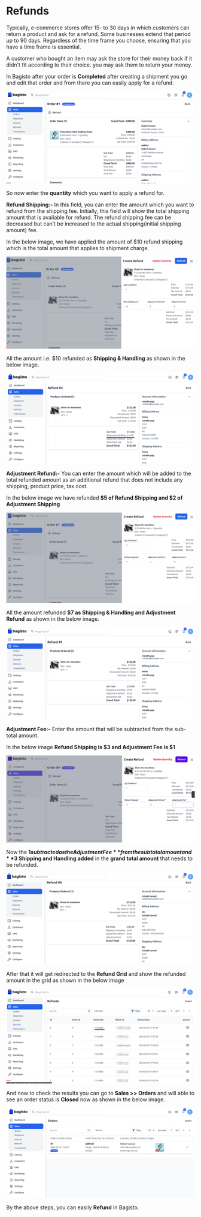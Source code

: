 # Refunds

Typically, e-commerce stores offer 15- to 30 days in which customers can return a product and ask for a refund. Some businesses extend that period up to 90 days. Regardless of the time frame you choose, ensuring that you have a time frame is essential.

A customer who bought an item may ask the store for their money back if it didn't fit according to their choice. you may ask them to return your money.

In Bagisto after your order is **Completed** after creating a shipment you go and edit that order and from there you can easily apply for a refund.

   ![Refund](../../assets/2.1.0/images/orders/refund.png)

So now enter the **quantity** which you want to apply a refund for.

**Refund Shipping:-**  In this field, you can enter the amount which you want to refund from the shipping fee. Initially, this field will show the total shipping amount that is available for refund.
The refund shipping fee can be decreased but can’t be increased to the actual shipping(initial shipping amount) fee.

In the below image, we have applied the amount of $10 refund shipping which is the total amount that applies to shipment charge.

 ![Refund](../../assets/2.1.0/images/orders/refundShipping.png)

All the amount i.e. $10 refunded as **Shipping & Handling** as shown in the below image.

 ![Refund](../../assets/2.1.0/images/orders/refundShipped.png)


**Adjustment Refund:-** You can enter the amount which will be added to the total refunded amount as an additional refund that does not include any shipping, product price, tax cost.

In the below image we have refunded **$5 of Refund Shipping and $2 of Adjustment Shipping**

 ![Refund](../../assets/2.1.0/images/orders/adjust.png)

All the amount refunded **$7 as Shipping & Handling and Adjustment Refund** as shown in the below image. 

 ![Refund](../../assets/2.1.0/images/orders/adjustRefund.png)

**Adjustment Fee:-** Enter the amount that will be subtracted from the sub-total amount.

 In the below image **Refund Shipping is $3 and Adjustment Fee is $1**

 ![Refund](../../assets/2.1.0/images/orders/adjustFee.png) 

Now the **$1 subtracted as the Adjustment Fee** from the subtotal amount and **$3 Shipping and Handling added** in the **grand total amount** that needs to be refunded.

 ![Refund](../../assets/2.1.0/images/orders/adjustfeeRefund.png) 

After that it will get redirected to the **Refund Grid** and show the refunded amount in the grid as shown in the below image

![Refund Grid](../../assets/2.1.0/images/orders/refundGrid.png)

And now to check the results you can go to **Sales >> Orders** and will able to see an order status is **Closed** now as shown in the below image.

  ![Order Grid](../../assets/2.1.0/images/orders/orderGrid.png)

By the above steps, you can easily **Refund** in Bagisto.  

